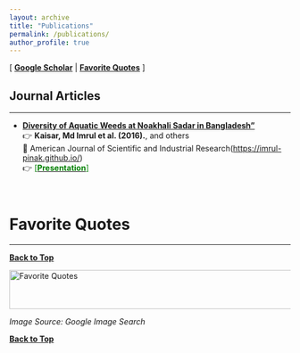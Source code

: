 ```yaml
---
layout: archive
title: "Publications"
permalink: /publications/
author_profile: true
---
```


[ [**Google Scholar**](https://imrul-pinak.github.io/) \|  [**Favorite Quotes**](#favorite-quotes) ]

## Journal Articles
-----------
* [**Diversity of Aquatic Weeds at Noakhali Sadar in Bangladesh”**](https://imrul-pinak.github.io/)<br/>
👉 **Kaisar, Md Imrul et al. (2016).**, and others <span style ="color:BlueViolet"> </span> <br/>
📰 American Journal of Scientific and Industrial Research(https://imrul-pinak.github.io/) <br/> 
👉 [<span style ="color:Green"> [**Presentation**] </span>](https://imrul-pinak.github.io/) 




<br/>

# Favorite Quotes
-------------------

[**Back to Top**](#)

<img src="https://imrul-pinak.github.io/images/quotes.png" alt="Favorite Quotes"
	title="Favorite Quotes" width="840" height="70">

*Image Source: Google Image Search*

[**Back to Top**](#)